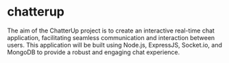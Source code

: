 # chatterup
 The aim of the ChatterUp project is to create an interactive real-time chat application, facilitating seamless communication and interaction between users. This application will be built using Node.js, ExpressJS, Socket.io, and MongoDB to provide a robust and engaging chat experience.
